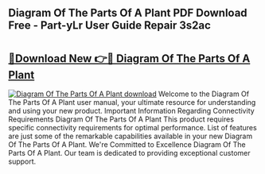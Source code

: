## Diagram Of The Parts Of A Plant PDF Download Free - Part-yLr User Guide Repair 3s2ac

# <h2><a href="http://dfm22k.blite.top/?on=Diagram+Of+The+Parts+Of+A+Plant">🔗Download New 👉🔴 Diagram Of The Parts Of A Plant</a></h2>

[![Diagram Of The Parts Of A Plant download](https://i.imgur.com/lujVjoI.png)](http://dfm22k.blite.top/?on=Diagram+Of+The+Parts+Of+A+Plant)
Welcome to the Diagram Of The Parts Of A Plant user manual, your ultimate resource for understanding and using your new product. Important Information Regarding Connectivity Requirements Diagram Of The Parts Of A Plant This product requires specific connectivity requirements for optimal performance. List of features are just some of the remarkable capabilities available in your new Diagram Of The Parts Of A Plant. We're Committed to Excellence Diagram Of The Parts Of A Plant. Our team is dedicated to providing exceptional customer support.
